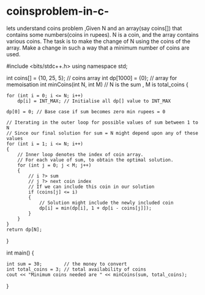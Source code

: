 # coinsproblem-in-c-
lets understand coins problem ,Given N and an array(say coins[]) that contains some numbers(coins in rupees). N is a coin, and the array contains various coins. The task is to make the change of N using the coins of the array. Make a change in such a way that a minimum number of coins are used.


#include <bits/stdc++.h>
using namespace std;

int coins[] = {10, 25, 5}; // coins array
int dp[1000] = {0};        // array for memoisation
int minCoins(int N, int M) // N is the sum , M is total_coins
{

    for (int i = 0; i <= N; i++)
        dp[i] = INT_MAX; // Initialise all dp[] value to INT_MAX

    dp[0] = 0; // Base case if sum becomes zero min rupees = 0

    // Iterating in the outer loop for possible values of sum between 1 to N
    // Since our final solution for sum = N might depend upon any of these values
    for (int i = 1; i <= N; i++)
    {
        // Inner loop denotes the index of coin array.
        // For each value of sum, to obtain the optimal solution.
        for (int j = 0; j < M; j++)
        {
            // i ?> sum
            // j ?> next coin index
            // If we can include this coin in our solution
            if (coins[j] <= i)
            {
                // Solution might include the newly included coin
                dp[i] = min(dp[i], 1 + dp[i - coins[j]]);
            }
        }
    }
    return dp[N];
}

int main()
{

    int sum = 30;        // the money to convert
    int total_coins = 3; // total availability of coins
    cout << "Minimum coins needed are " << minCoins(sum, total_coins);
}
